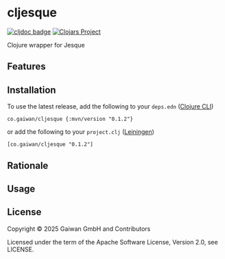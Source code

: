# cljesque

<!-- badges -->
[![cljdoc badge](https://cljdoc.org/badge/co.gaiwan/cljesque)](https://cljdoc.org/d/co.gaiwan/cljesque) [![Clojars Project](https://img.shields.io/clojars/v/co.gaiwan/cljesque.svg)](https://clojars.org/co.gaiwan/cljesque)
<!-- /badges -->

Clojure wrapper for Jesque

## Features

<!-- installation -->
## Installation

To use the latest release, add the following to your `deps.edn` ([Clojure CLI](https://clojure.org/guides/deps_and_cli))

```
co.gaiwan/cljesque {:mvn/version "0.1.2"}
```

or add the following to your `project.clj` ([Leiningen](https://leiningen.org/))

```
[co.gaiwan/cljesque "0.1.2"]
```
<!-- /installation -->

## Rationale

## Usage


<!-- license -->
## License

Copyright &copy; 2025 Gaiwan GmbH and Contributors

Licensed under the term of the Apache Software License, Version 2.0, see LICENSE.
<!-- /license -->
